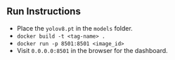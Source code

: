 ## Run Instructions

- Place the `yolov8.pt` in the `models` folder.
- `docker build -t <tag-name> .`
- `docker run -p 8501:8501 <image_id>`
- Visit `0.0.0.0:8501` in the browser for the dashboard.
